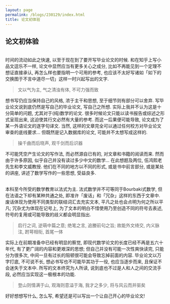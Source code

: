 ```yaml
---
layout: page
permalink: /blogs/230129/index.html
title: 论文初体验
---
```


## 论文初体验

<br>时间的流动如此之快速, 以至于现在到了要开写毕业论文的时候. 和在知乎上写小品文逗乐不一样, 论文中显然应当有更多关心之成分, 比如不再能见到一个定理不想证直接承认, 再怎么样也要指明一个可用的参考, 也应该不太好写诸如「如下的交换图于不言中道尽一切」这样一时兴起写出的文字.

> 文以气为主, 气之清浊有体, 不可力强而致

想书写仍应当保持自己的风格, 浓于主干和思想, 至于细节则有部分可以舍弃. 写毕业论文说到底仍然是写自己的毕业论文, 写自己之所想. 实际上我并不认为这是十分简单的问题, 尤其对于(纯)数学的论文. 很多时候论文只能以读书报告或综述之形式呈现出来, 这迫使其行文必然有大量的参考. 而这一后果便可能导致, 论文成为了某一外语论文的逐字句译文. 当然, 这样的文章完全可以通过任何校方对毕业论文审查的底线要求... 但既然是记入数据库的论文, 可能并不太想写成这样的.

> 操千曲而后晓声, 观千剑而后识器

不可能凭空产生论文的写作法, 而必然源自已有的, 对文章和书籍的阅读而来. 然而由于许多原因, 似乎自己并没有读过多少中文的数学... 在此想题及两位, 伍鸿熙老先生和李文威教授. 他们在不同的地方以不同的形式, 或是书中前言部分, 或是某处的讲座, 讲述了数学写作的一些思想, 受益良多.

<br>本科至今所受的数学教育以法式为主. 法式数学并不可等同于Bourbaki式数学, 但在法语之下却有某种共通之处, 即准许「废话」和「冗杂」这样的东西于文章中. 废话体现为使用不同类型的联结词汇去充实文本, 平凡之处也会点明为何之所以平凡; 冗杂尤为体现在记号上, 为了文本的明白不惜使用乃至创造不同的符号去表述, 符号的复用或可能导致的歧义都会明显指出.

> 启行之词, 逆萌中篇之意; 绝笔之言, 追媵前句之旨; 故能外文绮交, 内义脉注, 跗萼相衔, 首尾一体

实际上在前期准备中已经有明显的察觉, 即现代数学论文的长度已经不再是五六十年代, 有了更广阔的内容和更艰深的思想; 但自己并没有可能一次性爽快读完, 只能分为很多次, 中间一旦有过长的阻顿很可能会导致忘掉前面的内容. 毕业论文以万字打底, 不可说不长, 想必书写也不可能毕其功于一役, 也应当逐步而来, 且保证不会迷失于文本中. 所写的文本终究为人所读, 说到底也不过是人和人之间的交流手段, 必然应当实现这一极根本的功能.

> 登山则情满于山, 观海则意溢于海, 我才之多少, 将与风云而并驱矣

好好想想写什么, 怎么写, 希望还是可以写出一个让自己开心的毕业论文!

<!-- > 引用 -->


